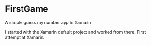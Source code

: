 # FirstGame
A simple guess my number app in Xamarin 

I started with the Xamarin default project and worked from there. First attempt at Xamarin.
